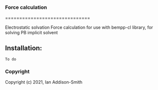 ### Force calculation
==============================
 
Electrostatic solvation Force calculation for use with bempp-cl library, for solving PB implicit solvent 

## Installation:

```
To do
```

### Copyright

Copyright (c) 2021, Ian Addison-Smith
